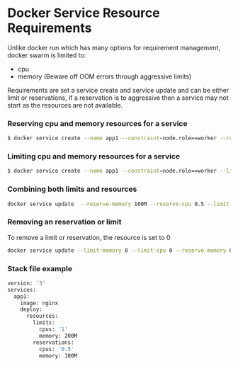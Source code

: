 # Docker Service Resource Requirements
Unlike docker run which has many options for requirement management, docker swarm is limited to:
- cpu
- memory (Beware off OOM errors through aggressive limits)

Requirements are set a service create and service update and can be either limit or reservations, if a reservation is to aggressive then a service may not start as the resources are not available.

### Reserving cpu and memory resources for a service
```bash
$ docker service create --name app1 --constraint=node.role==worker --reserve-memory 100M --reserve-cpu 0.5 nginx
```

### Limiting cpu and memory resources for a service
```bash
$ docker service create --name app1 --constraint=node.role==worker --limit-memory 200M --limit-cpu 1 nginx
```

### Combining both limits and resources
```bash
docker service update  --reserve-memory 100M --reserve-cpu 0.5 --limit-memory 200M --limit-cpu 1 app1
```

### Removing an reservation or limit
To remove a limit or reservation, the resource is set to 0
```bash
docker service update --limit-memory 0 --limit-cpu 0 --reserve-memory 0 --reserve-cpu 0 app1
```

### Stack file example
```bash
version: '3'
services:
  app1:
    image: nginx
    deploy:
      resources:
        limits:
          cpus: '1'
          memory: 200M
        reservations:
          cpus: '0.5'
          memory: 100M
```